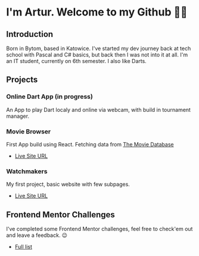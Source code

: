 # I'm Artur. Welcome to my Github 🙋‍♂️

## Introduction
Born in Bytom, based in Katowice. 
I've started my dev journey back at tech school with Pascal and C# basics, but back then I was not into it at all. 
I'm an IT student, currently on 6th semester.
I also like Darts.

## Projects
### Online Dart App (in progress)
An App to play Dart localy and online via webcam, with build in tournament manager.

### Movie Browser
First App build using React. Fetching data from [The Movie Database](https://www.themoviedb.org/)
- [Live Site URL](https://movie-browser-nomadinio.netlify.app/)

### Watchmakers
My first project, basic website with few subpages.
- [Live Site URL](https://watchmakers-nomad.netlify.app)

## Frontend Mentor Challenges
I've completed some Frontend Mentor challenges, feel free to check'em out and leave a feedback. 😉
- [Full list](https://github.com/stars/Nomadinio0/lists/frontend-mentor)
